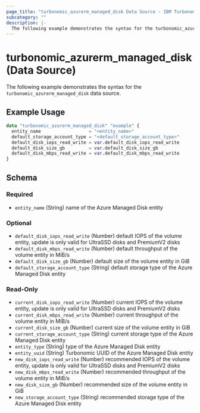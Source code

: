 ```yaml
---
page_title: "turbonomic_azurerm_managed_disk Data Source - IBM Turbonomic"
subcategory: ""
description: |-
  The following example demonstrates the syntax for the turbonomic_azurerm_managed_disk data source.
---
```


# turbonomic_azurerm_managed_disk (Data Source)

The following example demonstrates the syntax for the `turbonomic_azurerm_managed_disk` data source.

## Example Usage

```terraform
data "turbonomic_azurerm_managed_disk" "example" {
  entity_name                  = "<entity_name>"
  default_storage_account_type = "<default_storage_account_type>"
  default_disk_iops_read_write = var.default_disk_iops_read_write
  default_disk_size_gb         = var.default_disk_size_gb
  default_disk_mbps_read_write = var.default_disk_mbps_read_write
}
```
<!-- schema generated by tfplugindocs -->
## Schema

### Required

- `entity_name` (String) name of the Azure Managed Disk entity

### Optional

- `default_disk_iops_read_write` (Number) default IOPS of the volume entity, update is only valid for UltraSSD disks and PremiumV2 disks
- `default_disk_mbps_read_write` (Number) default throughput of the volume entity in MiB/s
- `default_disk_size_gb` (Number) default size of the volume entity in GiB
- `default_storage_account_type` (String) default storage type of the Azure Managed Disk entity

### Read-Only

- `current_disk_iops_read_write` (Number) current IOPS of the volume entity, update is only valid for UltraSSD disks and PremiumV2 disks
- `current_disk_mbps_read_write` (Number) current throughput of the volume entity in MiB/s
- `current_disk_size_gb` (Number) current size of the volume entity in GiB
- `current_storage_account_type` (String) current storage type of the Azure Managed Disk entity
- `entity_type` (String) type of the Azure Managed Disk entity
- `entity_uuid` (String) Turbonomic UUID of the Azure Managed Disk entity
- `new_disk_iops_read_write` (Number) recommended IOPS of the volume entity, update is only valid for UltraSSD disks and PremiumV2 disks
- `new_disk_mbps_read_write` (Number) recommended throughput of the volume entity in MiB/s
- `new_disk_size_gb` (Number) recommended size of the volume entity in GiB
- `new_storage_account_type` (String) recommended storage type of the Azure Managed Disk entity
